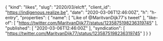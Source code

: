 {
  "kind": "likes",
  "slug": "2020/03/elcft",
  "client_id": "https://indigenous.realize.be",
  "date": "2020-03-06T12:46:00Z",
  "h": "h-entry",
  "properties": {
    "name": [
      "Like of @MaritvanDijk77's tweet"
    ],
    "like-of": [
      "https://twitter.com/MaritvanDijk77/status/1235875198236319745"
    ],
    "published": [
      "2020-03-06T12:46:00Z"
    ],
    "syndication": [
      "https://twitter.com/MaritvanDijk77/status/1235875198236319745"
    ]
  }
}

